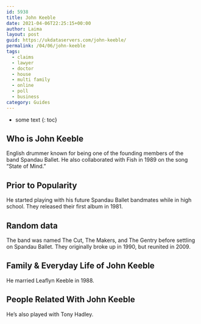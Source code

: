 ```yaml
---
id: 5938
title: John Keeble
date: 2021-04-06T22:25:15+00:00
author: Laima
layout: post
guid: https://ukdataservers.com/john-keeble/
permalink: /04/06/john-keeble
tags:
  - claims
  - lawyer
  - doctor
  - house
  - multi family
  - online
  - poll
  - business
category: Guides
---
```


* some text
{: toc}


## Who is John Keeble
                  
                  
                  
English drummer known for being one of the founding members of the band Spandau Ballet. He also collaborated with Fish in 1989 on the song &#8220;State of Mind.&#8221;
                  
              
            
              
            
                
                
                
## Prior to Popularity
                  
                  
                  
He started playing with his future Spandau Ballet bandmates while in high school. They released their first album in 1981.
                  
              
            
              
            
                
                
                
## Random data
                  
                  
                  
The band was named The Cut, The Makers, and The Gentry before settling on Spandau Ballet. They originally broke up in 1990, but reunited in 2009.
                  
              
            
              
            
                
                
                
## Family & Everyday Life of John Keeble
                  
                  
                  
He married Leaflyn Keeble in 1988.
                  
              
            
              
            
                
                
                
## People Related With John Keeble
                  
                  
                  
He&#8217;s also played with Tony Hadley.
                  
              
            
              
            
                
              
            
              
              
            
            
              
            
          
          
          